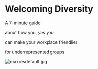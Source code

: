 # Welcoming Diversity 


A 7-minute guide

about how you, *yes you*

can make your workplace friendlier

for underrepresented groups


![maxresdefault.jpg](http://img.wonderhowto.com/img/48/88/63548850161200/0/google-teases-nexus-6-leaked-android-ads.w654.jpg)
